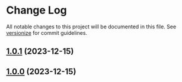 # Change Log

All notable changes to this project will be documented in this file. See [versionize](https://github.com/versionize/versionize) for commit guidelines.

<a name="1.0.1"></a>
## [1.0.1](https://www.github.com/Sh1r0Yaksha/MathsLib/releases/tag/v1.0.1) (2023-12-15)

<a name="1.0.0"></a>
## [1.0.0](https://www.github.com/Sh1r0Yaksha/MathsLib/releases/tag/v1.0.0) (2023-12-15)

